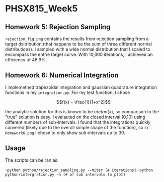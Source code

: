 # PHSX815_Week5

## Homework 5: Rejection Sampling
`rejection_fig.png` contains the results from rejection sampling from a target dsitribution (that happens to be the sum of three different normal distributions). I sampled with a wide normal distribution that I scaled to encompass the entrie target curve. With 10,000 iterations, I achieved an efficiency of 48.9%.

## Homework 6: Numerical Integration
I implemetned trapezoidal integration and gaussian quadrature integration functions in my `integration.py`. For my test function, I chose
```math
f(x) = \frac{1}{1+x^2}
```
the analytic solution for this is known to be $`arctan(x)`$, so comparison to the "true" solution is easy. I evalauted on the closed interval [0,10] using different numbers of sub-intervals. I found that the integrations quickly convered (likely due to the overall simple shape of the function), so in `Homework6.png` I chose to only show sub-intervals up to 30. 
## Usage
The scripts can be ran as:

-`python python/rejection_sampling.py --Niter [# iterations]` 
-`python python/intergration.py -n [# of sub intervals to plot]`
